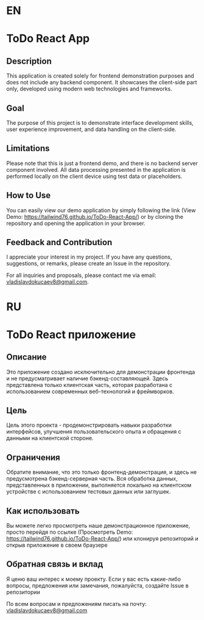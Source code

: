 # EN

# ToDo React App

## Description
This application is created solely for frontend demonstration purposes and does not include any backend component. It showcases the client-side part only, developed using modern web technologies and frameworks.

## Goal
The purpose of this project is to demonstrate interface development skills, user experience improvement, and data handling on the client-side.

## Limitations
Please note that this is just a frontend demo, and there is no backend server component involved. All data processing presented in the application is performed locally on the client device using test data or placeholders.

## How to Use
You can easily view our demo application by simply following the link (View Demo: https://tailwind76.github.io/ToDo-React-App/) or by cloning the repository and opening the application in your browser.

## Feedback and Contribution
I appreciate your interest in my project. If you have any questions, suggestions, or remarks, please create an Issue in the repository.

For all inquiries and proposals, please contact me via email: vladislavdokucaev8@gmail.com.















# RU

# ToDo React приложение

## Описание
Это приложение создано исключительно для демонстрации фронтенда и не предусматривает наличие бэкенд-составляющей. Здесь представлена только клиентская часть, которая разработана с использованием современных веб-технологий и фреймворков.

## Цель
Цель этого проекта - продемонстрировать навыки разработки интерфейсов, улучшения пользовательского опыта и обращения с данными на клиентской стороне. 

## Ограничения
Обратите внимание, что это только фронтенд-демонстрация, и здесь не предусмотрена бэкенд-серверная часть. Вся обработка данных, представленных в приложении, выполняется локально на клиентском устройстве с использованием тестовых данных или заглушек.

## Как использовать
Вы можете легко просмотреть наше демонстрационное приложение, просто перейдя по ссылке (Просмотреть Demo: https://tailwind76.github.io/ToDo-React-App/) или клонируя репозиторий и открыв приложение в своем браузере

## Обратная связь и вклад
Я ценю ваш интерес к моему проекту. Если у вас есть какие-либо вопросы, предложения или замечания, пожалуйста, создайте Issue в репозитории 


По всем вопросам и предложениям писать на почту: vladislavdokucaev8@gmail.com

